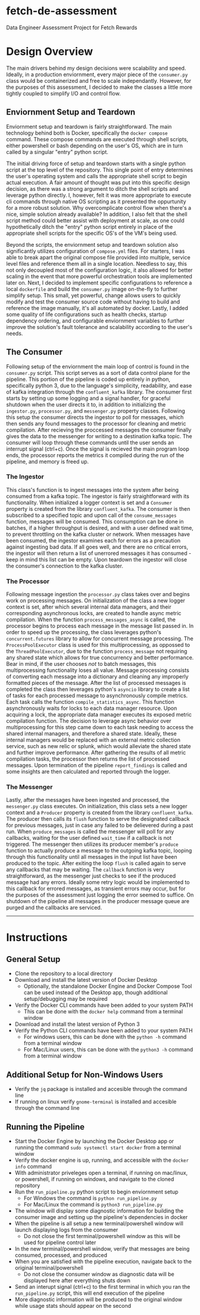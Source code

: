 # fetch-de-assessment
Data Engineer Assessment Project for Fetch Rewards

# Design Overview
The main drivers behind my design decisions were scalability and speed. Ideally, in a production enviornment, every major piece of the `consumer.py` class would be containerized and free to scale independantly. However, for the purposes of this assessment, I decided to make the classes a little more tightly coupled to simplify I/O and control flow.

## Enviornment Setup and Teardown
Enviornment setup and teardown is fairly straightforward. The main technology behind both is Docker, specifically the `docker compose` command. These compose commands are executed through shell scripts, either powershell or bash depending on the user's OS, which are in turn called by a singular "entry" python script.

The initial driving force of setup and teardown starts with a single python script at the top level of the repository. This single point of entry determines the user's operating system and calls the appropriate shell script to begin actual execution. A fair amount of thought was put into this specific design decision, as there was a strong argument to ditch the shell scripts and leverage python directly. I, however, felt it was more appropriate to execute cli commands through native OS scripting as it presented the oppurtunity for a more robust solution. Why overcomplicate control flow when there's a nice, simple solution already available? In addition, I also felt that the shell script method could better assist with deployment at scale, as one could hypothetically ditch the "entry" python script entirely in place of the appropriate shell scripts for the specific OS's of the VM's being used.

Beyond the scripts, the enviornment setup and teardown solution also significantly utilizes configuration of `compose.yml` files. For starters, I was able to break apart the original compose file provided into multiple, service level files and reference them all in a single location. Needless to say, this not only decoupled most of the configuration logic, it also allowed for better scaling in the event that more powerful orchestration tools are implemented later on. Next, I decided to implement specific configurations to reference a local `dockerfile` and build the `consumer.py` image on-the-fly to further simplify setup. This small, yet powerful, change allows users to quickly modify and test the consumer source code without having to build and reference the image manually, it's all automated by docker. Lastly, I added some quality of life configurations such as health checks, startup dependency ordering, and configurable enviornment variables to further improve the solution's fault tolerance and scalability according to the user's needs.

## The Consumer
Following setup of the enviornment the main loop of control is found in the `consumer.py` script. This script serves as a sort of data control plane for the pipeline. This portion of the pipeline is coded up entirely in python, specifically python 3, due to the language's simplicity, readability, and ease of kafka integration through the `confluent_kafka` library. The consumer first starts by setting up some logging and a signal handler, for graceful shutdown when the user directs it to, in addition to initializing the `ingestor.py`, `processor.py`, and `messenger.py` property classes. Following this setup the consumer directs the ingestor to poll for messages, which then sends any found messages to the processor for cleaning and metric compilation. After recieving the proccessed messages the consumer finally gives the data to the messenger for writing to a destination kafka topic. The consumer will loop through these commands until the user sends an interrupt signal (ctrl+c). Once the signal is recieved the main program loop ends, the processor reports the metrics it compiled during the run of the pipeline, and memory is freed up.

### The Ingestor
This class's function is to ingest messages into the system after being consumed from a kafka topic. The ingestor is fairly straightforward with its functionality. When initialized a logger context is set and a `Consumer` property is created from the library `confluent_kafka`. The consumer is then subscribed to a specified topic and upon call of the `consume_messages` function, messages will be consumed. This consumption can be done in batches, if a higher throughput is desired, and with a user defined wait time, to prevent throttling on the kafka cluster or network. When messages have been consumed, the ingestor examines each for errors as a precaution against ingesting bad data. If all goes well, and there are no critical errors, the ingestor will then return a list of unerrored messages it has consumed - keep in mind this list can be empty. Upon teardown the ingestor will close the consumer's connection to the kafka cluster.

### The Processor
Following message ingestion the `processor.py` class takes over and begins work on processing messages. On initialization of the class a new logger context is set, after which several internal data managers, and their corresponding asynchronous locks, are created to handle async metric compilation. When the function `process_messages_async` is called, the processor begins to process each message in the message list passed in. In order to speed up the processing, the class leverages python's `concurrent.futures` library to allow for concurrent message processing. The `ProcessPoolExecutor` class is used for this multiprocessing, as oppossed to the `ThreadPoolExecutor`, due to the function `process_message` not requiring any shared state which allows for true concurrency and better performance. Bear in mind, if the user chooses _not_ to batch messages, this multiprocessing functionality loses all value. Message processing consists of converting each message into a dictionary and cleaning any improperly formatted pieces of the message. After the list of processed messages is completed the class then leverages python's `asyncio` library to create a list of tasks for each processed message to asynchronously compile metrics. Each task calls the function `compile_statistics_async`. This function asynchronously waits for locks to each data manager resource. Upon acquiring a lock, the appropriate data manager executes its exposed metric compilation function. The decision to leverage async behavior over multiprocessing for this step came down to each task needing to access the shared internal managers, and therefore a shared state. Ideally, these internal managers would be replaced with an external metric collection service, such as new relic or splunk, which would alleviate the shared state and further improve performance. After gathering the results of all metric compilation tasks, the processor then returns the list of processed messages. Upon termination of the pipeline `report_findings` is called and some insights are then calculated and reported through the logger.

### The Messenger
Lastly, after the messages have been ingested and processed, the `messenger.py` class executes. On initialization, this class sets a new logger context and a `Producer` property is created from the library `confluent_kafka`. The producer then calls its `flush` function to serve the designated callback for previous messages, just in case any failed to be delievered during a past run. When `produce_messages` is called the messenger will poll for any callbacks, waiting for the user defined `wait_time` if a callback is not triggered. The messenger then utilizes its producer member's `produce` function to actually produce a message to the outgoing kafka topic, looping through this functionality until all messages in the input list have been produced to the topic. After exiting the loop `flush` is called again to serve any callbacks that may be waiting. The `callback` function is very straightforward, as the messenger just checks to see if the produced message had any errors. Ideally some retry logic would be implemented to this callback for errored messages, as transient errors may occur, but for the purposes of the assessment just logging the error seemed to suffice. On shutdown of the pipeline all messages in the producer message queue are purged and the callbacks are serviced.

---

# Instructions

## General Setup
- Clone the repository to a local directory
- Download and install the latest version of Docker Desktop
    - Optionally, the standalone Docker Engine and Docker Compose Tool can be used instead of the Desktop app, though additional setup/debugging may be required 
- Verify the Docker CLI commands have been added to your system PATH
    - This can be done with the `docker help` command from a terminal window
- Download and install the latest version of Python 3
- Verify the Python CLI commands have been added to your system PATH
    - For windows users, this can be done with the `python -h` command from a terminal window
    - For Mac/Linux users, this can be done with the `python3 -h` command from a terminal window

## Additional Setup for Non-Windows Users
- Verify the `jq` package is installed and accesible through the command line
- If running on linux verify `gnome-terminal` is installed and accesible through the command line

## Running the Pipeline
- Start the Docker Engine by launching the Docker Desktop app or running the command `sudo systemctl start docker` from a terminal window
- Verify the docker engine is up, running, and accessible with the `docker info` command
- With administrator priveleges open a terminal, if running on mac/linux, or powershell, if running on windows, and navigate to the cloned repository
- Run the `run_pipeline.py` python script to begin enviornment setup
    - For Windows the command is `python run_pipeline.py`
    - For Mac/Linux the command is `python3 run_pipeline.py`
- The window will display some diagnostic information for building the consumer image and setting up the pipeline's dependencies in docker
- When the pipeline is all setup a new terminal/powershell window will launch displaying logs from the consumer
    - Do not close the first terminal/powershell window as this will be used for pipeline control later
- In the new terminal/powershell window, verify that messages are being consumed, processed, and produced
- When you are satisfied with the pipeline execution, navigate back to the original terminal/powershell
    - Do not close the consumer window as diagnostic data will be displayed here after everything shuts down
- Send an interupt signal (ctrl+c) to the first terminal in which you ran the `run_pipeline.py` script, this will end execution of the pipeline
- More diagnostic information will be produced to the original window while usage stats should appear on the second